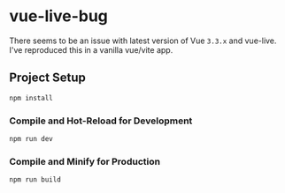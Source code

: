 # vue-live-bug

There seems to be an issue with latest version of Vue `3.3.x` and vue-live. I've reproduced this in a vanilla vue/vite app.

## Project Setup

```sh
npm install
```

### Compile and Hot-Reload for Development

```sh
npm run dev
```

### Compile and Minify for Production

```sh
npm run build
```
